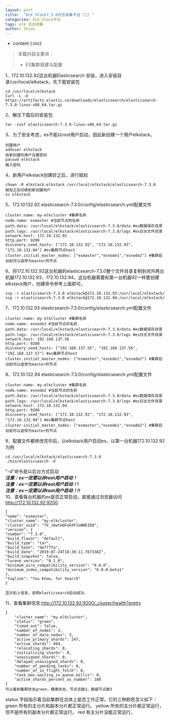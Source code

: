 ```yaml
---
layout: post
title:  "ELK Stack7.3.0日志收集平台（二）"
categories: ELK-Stack平台
tags: elk 日志收集
author: Zk1an
---
```


* content
{:toc}

> 本篇内容主要讲：
>
> - ES集群搭建与配置  

1、172.10.132.92这台机器Elasticsearch 安装，进入安装目录/usr/local/elkstack，先下载安装包    

```shell
cd /usr/local/elkstack  
Curl -L -O https://artifacts.elastic.co/downloads/elasticsearch/elasticsearch-7.3.0-linux-x86_64.tar.gz  
```
2、解压下载后的安装包    

```shell
tar -zxvf elasticsearch-7.3.0-linux-x86_64.tar.gz
```
3、为了安全考虑，es不能以root用户启动，因此新创建一个用户elkstack。    

```shell
创建用户  
adduser elkstack  
给新创建的用户设置密码  
passwd elkstack  
输入密码  
```
4、新用户elkstack创建好之后，进行赋权  
```shell
chown -R elkstack:elkstack /usr/local/elkstack/elasticsearch-7.3.0  
赋权之后切换到新创建用户  
su elkstack  
```
5、172.10.132.92 elasticsearch-7.3.0/config/elasticsearch.yml配置文件  
```shell
cluster.name: my-elkcluster #集群名称  
node.name: esmaster #当前节点的名称  
path.data: /usr/local/elkstack/elasticsearch-7.3.0/data #es数据保存目录  
path.logs: /usr/local/elkstack/elasticsearch-7.3.0/logs #es日志文件目录  
network.host: 172.10.132.92  
http.port: 9200  
discovery.seed_hosts: ["172.10.132.92", "172.10.132.93", "172.10.132.94"] #es集群节点host  
cluster.initial_master_nodes: ["esmaster","esnode1","esnode2"] #集群启动前可以选举为master的节点  
```
6、将172.10.132.92这台机器的elasticsearch-7.3.0整个文件目录复制到另外两台机器172.10.132.93、172.10.132.94，这台机器需要和第一台机器92一样要创建elkstack用户，创建命令参考上面即可。  
```shell
scp -r elasticsearch-7.3.0 elkstack@172.10.132.93:/usr/local/elkstack/  
scp -r elasticsearch-7.3.0 elkstack@172.10.132.94:/usr/local/elkstack/  
```
7、172.10.132.93 elasticsearch-7.3.0/config/elasticsearch.yml配置文件  
```shell
cluster.name: my-elkcluster #集群名称  
node.name: esnode1 #当前节点的名称  
path.data: /usr/local/elkstack/elasticsearch-7.3.0/data #es数据保存目录  
path.logs: /usr/local/elkstack/elasticsearch-7.3.0/logs #es日志文件目录  
network.host: 192.168.137.56  
http.port: 9200  
discovery.seed_hosts: ["192.168.137.55", "192.168.137.56", "192.168.137.57"] #es集群节点host  
cluster.initial_master_nodes: ["esmaster","esnode1","esnode2"] #集群启动前可以选举为master的节点  
```
8、172.10.132.94 elasticsearch-7.3.0/config/elasticsearch.yml配置文件  
```shell
cluster.name: my-elkcluster #集群名称  
node.name: esnode2 #当前节点的名称  
path.data: /usr/local/elkstack/elasticsearch-7.3.0/data #es数据保存目录  
path.logs: /usr/local/elkstack/elasticsearch-7.3.0/logs #es日志文件目录  
network.host: 172.10.132.94  
http.port: 9200  
discovery.seed_hosts: ["172.10.132.92", "172.10.132.93", "172.10.132.94"] #es集群节点host  
cluster.initial_master_nodes: ["esmaster","esnode1","esnode2"] #集群启动前可以选举为master的节点  
```
9、配置文件都修改完毕后，以elkstack用户启动es，以第一台机器172.10.132.92为例  
```shell
cd /usr/local/elkstack/elasticsearch-7.3.0  
./bin/elasticsearch -d  
```
"-d"命令是以后台方式启动  
***注意：es一定要以非root用户启动！***  
***注意：es一定要以非root用户启动！!***  
***注意：es一定要以非root用户启动！!!***  
10、查看每台机器的es是否正常启动，直接通过浏览器访问 http://172.10.132.92:9200  
```shell
{
"name": "esmaster",
"cluster_name": "my-elkcluster",
"cluster_uuid": "TV_i6wteQFakXF1oWWEIbQ",
"version": {
"number": "7.3.0",
"build_flavor": "default",
"build_type": "tar",
"build_hash": "de777fa",
"build_date": "2019-07-24T18:30:11.767338Z",
"build_snapshot": false,
"lucene_version": "8.1.0",
"minimum_wire_compatibility_version": "6.8.0",
"minimum_index_compatibility_version": "6.0.0-beta1"
},
"tagline": "You Know, for Search"
} 

显示如上信息，说明elasticsearch启动成功.  
```
11、查看集群信息:http://172.10.132.92:9200/_cluster/health?pretty  
```shell
{
    "cluster_name": "my-elkcluster",
    "status": "green",
    "timed_out": false,
    "number_of_nodes": 3,
    "number_of_data_nodes": 3,
    "active_primary_shards": 247,
    "active_shards": 494,
    "relocating_shards": 0,
    "initializing_shards": 0,
    "unassigned_shards": 0,
    "delayed_unassigned_shards": 0,
    "number_of_pending_tasks": 0,
    "number_of_in_flight_fetch": 0,
    "task_max_waiting_in_queue_millis": 0,
    "active_shards_percent_as_number": 100
}
可以看到集群状态green，健康状态，节点总数3，数据节点数3  
```
status 字段指示着当前集群在总体上是否工作正常。它的三种颜色含义如下：  
green 所有的主分片和副本分片都正常运行。
yellow 所有的主分片都正常运行，但不是所有的副本分片都正常运行。
red 有主分片没能正常运行。



